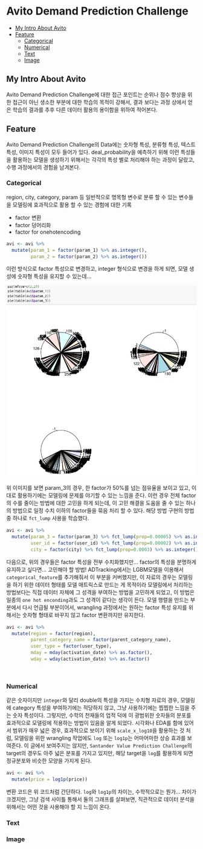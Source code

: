 Avito Demand Prediction Challenge
===


<!-- @import "[TOC]" {cmd="toc" depthFrom=1 depthTo=6 orderedList=false} -->
<!-- code_chunk_output -->

* [My Intro About Avito](#my-intro-about-avito)
* [Feature](#feature)
	* [Categorical](#categorical)
	* [Numerical](#numerical)
	* [Text](#text)
	* [Image](#image)

<!-- /code_chunk_output -->

## My Intro About Avito

Avito Demand Prediction Challenge에 대한 접근 포인트는 순위나 점수 향상을 위한 접근이 아닌 생소한 부분에 대한 학습의 목적이 강해서, 결과 보다는 과정 상에서 얻은 학습의 결과를 추후 다른 데이터 활용의 용이함을 위하여 적어본다.  


## Feature

Avito Demand Prediction Challenge의 Data에는 숫자형 특성, 분류형 특성, 텍스트 특성, 이미지 특성이 모두 들어가 있다. deal_probability을 예측하기 위해 이런 특성들을 활용하는 모델을 생성하기 위해서는 각각의 특성 별로 처리해야 하는 과정이 달랐고, 수행 과정에서의 경험을 남겨본다.


### Categorical

region, city, category, param 등 일반적으로 명목형 변수로 분류 할 수 있는 변수들을 모델링에 효과적으로 활용 할 수 있는 경험에 대한 기록

* factor 변환
* factor 덩어리화
* factor for onehotencoding

```R
avi <- avi %>%
  mutate(param_1 = factor(param_1) %>% as.integer(),
         param_2 = factor(param_2) %>% as.integer())
```
이런 방식으로 factor 특성으로 변경하고, integer 형식으로 변경을 하게 되면, 모델 생성에 숫자형 특성을 유지할 수 있는데...

![](../output/avito_param.png)

위 이미지를 보면 param_3의 경우, 한 factor가 50%를 넘는 점유율을 보이고 있고, 이대로 활용하기에는 모델링에 문제를 야기할 수 있는 느낌을 준다. 이런 경우 전체 factor의 수를 줄이는 방법에 대한 고민을 하게 되는데, 이 고민 해결을 도움을 줄 수 있는 하나의 방법으로 일정 수치 이하의 factor들을 묶음 처리 할 수 있다. 해당 방법 구현의 방법 중 하나로 `fct_lump` 사용을 학습했다.

```R
avi <- avi %>%
  mutate(param_3 = factor(param_3) %>% fct_lump(prop=0.00005) %>% as.integer(),
         user_id = factor(user_id) %>% fct_lump(prop=0.00002) %>% as.integer(),
         city = factor(city) %>% fct_lump(prop=0.0003) %>% as.integer())
```

다음으로,
위의 경우들은 factor 특성을 전부 수치화했지만...
factor의 특성을 분명하게 유지하고 싶다면...
고민해야 할 방법!
ADTracking에서는 LGBM모델을 이용해서 `categorical_feature`를 추가해줘서 이 부분을 커버했지만, 이 자료의 경우는 모델링을 하기 위한 데이터 형태를 모델 매트릭스로 만드는 게 목적이라 모델링에서 처리하는 방법보다는 직접 데이터 자체에 그 성격을 부여하는 방법을 고민하게 되었고, 이 방법은 일종의 `one hot enconding`과도 그 성격이 같다는 생각이 든다. 모델 행렬을 만드는 부분에서 다시 언급될 부분이어서, wrangling 과정에서는 원하는 factor 특성 유지를 위해서는 숫자형 형태로 바꾸지 않고 factor 변환까지만 유지한다.

```R
avi <- avi %>%
  mutate(region = factor(region),
         parent_category_name = factor(parent_category_name),
         user_type = factor(user_type),
         mday = mday(activation_date) %>% as.factor(),
         wday = wday(activation_date) %>% as.factor()
```

<br>


### Numerical

같은 숫자이지만 `integer`와 달리 double의 특성을 가지는 수치형 자료의 경우, 모델링에 category 특성을 부여하기에는 적당하지 않고, 그냥 사용하기에는 찝찝한 느낌을 주는 숫자 특성이다. 그렇지만, 수학의 천재들의 업적 덕에 이 광범위한 숫자들의 분포를 효과적으로 모델링에 적용하는 방법이 있음을 알게 되었다. 시각화나 EDA를 함에 있어서 범위가 매우 넓은 경우, 효과적으로 보이기 위해 `scale_x_log10`을 활용하는 것 처럼, 모델링을 위한 wrangling 작업에도 `log` 또는 `log1p`는 어마어마한 상승 효과를 보여준다. 이 글에서 보여주지는 않지만, `Santander Value Prediction Challenge`의 target의 경우도 아주 넓은 분포를 가지고 있지만, 해당 target을 `log`를 활용하게 되면 정규분포와 비슷한 모양을 가지게 된다.

```R
avi <- avi %>%
  mutate(price = log1p(price))
```
변환 코드은 위 코드처럼 간단하다.
`log`와 `log1p`의 차이는,
수학적으로는 뭔가... 차이가 크겠지만,
그냥 검색 사이틀 통해서 둘의 그래프를 살펴보면, 직관적으로 데이터 분석을 위해서는 어떤 것을 사용해야 할 지 느낌이 온다.


### Text



### Image
